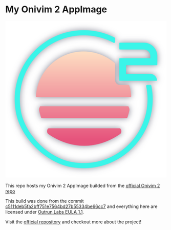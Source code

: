 # My Onivim 2 AppImage 

![Oni vim 2 logo](https://raw.githubusercontent.com/onivim/oni2/master/assets/images/Onivim2.svg)

This repo hosts my Onivim 2 AppImage builded from the [official Onivim 2 repo](https://github.com/onivim/oni2)

This build was done from the commit [c5111deb5fa2bff751e7564bd27b55334be66cc7](https://github.com/onivim/oni2/commit/c5111deb5fa2bff751e7564bd27b55334be66cc7) and everything here are licensed under [Outrun Labs EULA 1.1](https://github.com/onivim/oni2/blob/master/Outrun-Labs-EULA-v1.1.md).  

Visit the [official repository](https://github.com/onivim/oni2) and checkout more about the project!
